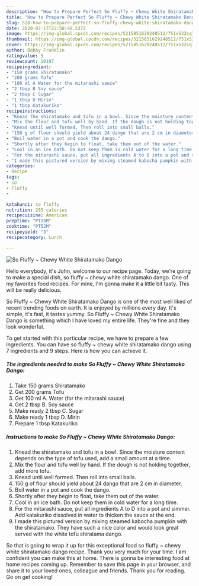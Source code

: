 ```yaml
---
description: "How to Prepare Perfect So Fluffy ~ Chewy White Shiratamako Dango"
title: "How to Prepare Perfect So Fluffy ~ Chewy White Shiratamako Dango"
slug: 528-how-to-prepare-perfect-so-fluffy-chewy-white-shiratamako-dango
date: 2020-07-17T22:58:48.537Z
image: https://img-global.cpcdn.com/recipes/5215851629248512/751x532cq70/so-fluffy-chewy-white-shiratamako-dango-recipe-main-photo.jpg
thumbnail: https://img-global.cpcdn.com/recipes/5215851629248512/751x532cq70/so-fluffy-chewy-white-shiratamako-dango-recipe-main-photo.jpg
cover: https://img-global.cpcdn.com/recipes/5215851629248512/751x532cq70/so-fluffy-chewy-white-shiratamako-dango-recipe-main-photo.jpg
author: Bobby Franklin
ratingvalue: 5
reviewcount: 10197
recipeingredient:
- "150 grams Shiratamako"
- "200 grams Tofu"
- "100 ml A Water for the mitarashi sauce"
- "2 tbsp B Soy sauce"
- "2 tbsp C Sugar"
- "1 tbsp D Mirin"
- "1 tbsp Katakuriko"
recipeinstructions:
- "Knead the shiratamako and tofu in a bowl. Since the moisture content depends on the type of tofu used, add a small amount at a time."
- "Mix the flour and tofu well by hand. If the dough is not holding together, add more tofu."
- "Knead until well formed. Then roll into small balls."
- "150 g of flour should yield about 24 dango that are 2 cm in diameter."
- "Boil water in a pot and cook the dango."
- "Shortly after they begin to float, take them out of the water."
- "Cool in an ice bath. Do not keep them in cold water for a long time."
- "For the mitarashi sauce, put all ingredients A to D into a pot and simmer. Add katakuriko dissolved in water to thicken the sauce at the end."
- "I made this pictured version by mixing steamed kabocha pumpkin with the shiratamako.  They have such a nice color and would look great served with the white tofu shiratama dango."
categories:
- Recipe
tags:
- so
- fluffy
- 

katakunci: so fluffy  
nutrition: 285 calories
recipecuisine: American
preptime: "PT15M"
cooktime: "PT52M"
recipeyield: "3"
recipecategory: Lunch

---
```



![So Fluffy ~ Chewy White Shiratamako Dango](https://img-global.cpcdn.com/recipes/5215851629248512/751x532cq70/so-fluffy-chewy-white-shiratamako-dango-recipe-main-photo.jpg)

Hello everybody, it's John, welcome to our recipe page. Today, we're going to make a special dish, so fluffy ~ chewy white shiratamako dango. One of my favorites food recipes. For mine, I'm gonna make it a little bit tasty. This will be really delicious.



So Fluffy ~ Chewy White Shiratamako Dango is one of the most well liked of recent trending foods on earth. It is enjoyed by millions every day. It's simple, it's fast, it tastes yummy. So Fluffy ~ Chewy White Shiratamako Dango is something which I have loved my entire life. They're fine and they look wonderful.


To get started with this particular recipe, we have to prepare a few ingredients. You can have so fluffy ~ chewy white shiratamako dango using 7 ingredients and 9 steps. Here is how you can achieve it.

<!--inarticleads1-->

##### The ingredients needed to make So Fluffy ~ Chewy White Shiratamako Dango:

1. Take 150 grams Shiratamako
1. Get 200 grams Tofu
1. Get 100 ml A. Water (for the mitarashi sauce)
1. Get 2 tbsp B. Soy sauce
1. Make ready 2 tbsp C. Sugar
1. Make ready 1 tbsp D. Mirin
1. Prepare 1 tbsp Katakuriko




<!--inarticleads2-->

##### Instructions to make So Fluffy ~ Chewy White Shiratamako Dango:

1. Knead the shiratamako and tofu in a bowl. Since the moisture content depends on the type of tofu used, add a small amount at a time.
1. Mix the flour and tofu well by hand. If the dough is not holding together, add more tofu.
1. Knead until well formed. Then roll into small balls.
1. 150 g of flour should yield about 24 dango that are 2 cm in diameter.
1. Boil water in a pot and cook the dango.
1. Shortly after they begin to float, take them out of the water.
1. Cool in an ice bath. Do not keep them in cold water for a long time.
1. For the mitarashi sauce, put all ingredients A to D into a pot and simmer. Add katakuriko dissolved in water to thicken the sauce at the end.
1. I made this pictured version by mixing steamed kabocha pumpkin with the shiratamako.  They have such a nice color and would look great served with the white tofu shiratama dango.




So that is going to wrap it up for this exceptional food so fluffy ~ chewy white shiratamako dango recipe. Thank you very much for your time. I am confident you can make this at home. There is gonna be interesting food at home recipes coming up. Remember to save this page in your browser, and share it to your loved ones, colleague and friends. Thank you for reading. Go on get cooking!

